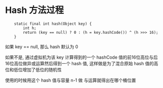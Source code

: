 # Hash 方法过程

```
    static final int hash(Object key) {
        int h;
        return (key == null) ? 0 : (h = key.hashCode()) ^ (h >>> 16);
    }
```

如果 key == null, 那么 hash 默认为 0

如果不是, 通过虚拟机为该 key 计算得到的一个 hashCode 值的前16位高位与后16位高位做异或运算然后得到一个 hash 值, 这样做是为了混合原始 hash 值的高位和低位增加了低位的随机性

使用的时候用这个 hash 值与容量 n-1 做 与运算就得出在哪个桶位置

